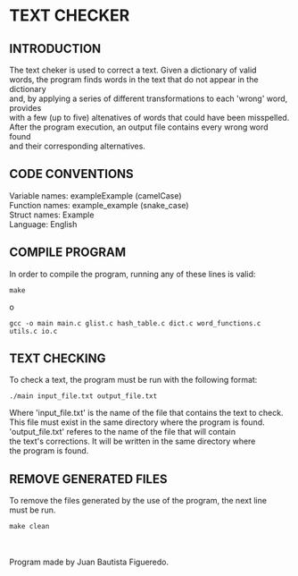 # TEXT CHECKER

## INTRODUCTION

The text cheker is used to correct a text. Given a dictionary of valid \
words, the program finds words in the text that do not appear in the dictionary \
and, by applying a series of different transformations to each 'wrong' word, provides \
with a few (up to five) altenatives of words that could have been misspelled. \
After the program execution, an output file contains every wrong word found \
and their corresponding alternatives.

## CODE CONVENTIONS

Variable names: exampleExample (camelCase) \
Function names: example_example (snake_case)\
Struct names: Example \
Language: English 

## COMPILE PROGRAM
In order to compile the program, running any of these lines is valid:
```
make
```
  o 
```
gcc -o main main.c glist.c hash_table.c dict.c word_functions.c utils.c io.c
```

## TEXT CHECKING

To check a text, the program must be run with the following format:
```
./main input_file.txt output_file.txt
```
Where 'input_file.txt' is the name of the file that contains the text to check.
This file must exist in the same directory where the program is found. \
'output_file.txt' referes to the name of the file that will contain \
the text's corrections. It will be written in the same directory where \
the program is found.

## REMOVE GENERATED FILES

To remove the files generated by the use of the program, the next line \
must be run.
```
make clean
```

 \
 \
Program made by Juan Bautista Figueredo.
